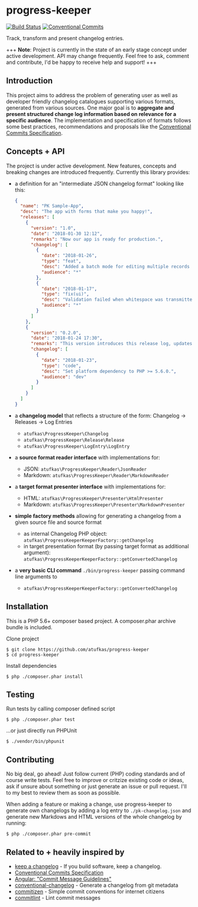 # progress-keeper

[![Build Status](https://travis-ci.org/atufkas/progress-keeper.svg?branch=master)](https://travis-ci.org/atufkas/progress-keeper)
[![Conventional Commits](https://img.shields.io/badge/Conventional%20Commits-1.0.0-yellow.svg)](https://conventionalcommits.org)

Track, transform and present changelog entries.

+++ **Note**: Project is currently in the state of an early stage
concept under active development.  API may change frequently. Feel free
to ask, comment and contribute, I'd be happy to receive help and support! +++


## Introduction

This project aims to address the problem of generating user as well as
developer friendly changelog catalogues supporting various formats,
generated from various sources. One major goal is to **aggregate and
present structured change log information based on relevance for a
specific audience**. The implementation and specification of formats
follows some best practices, recommendations and proposals like the
[Conventional Commits Specification](https://conventionalcommits.org/).


## Concepts + API

The project is under active development. New features, concepts and
breaking changes are introduced frequently. Currently this library provides:

- a definition for an "intermediate JSON changelog format" looking like this:
    ``` json
    {
      "name": "PK Sample-App",
      "desc": "The app with forms that make you happy!",
      "releases": [
        {
          "version": "1.0",
          "date": "2018-01-30 12:12",
          "remarks": "Now our app is ready for production.",
          "changelog": [
            {
              "date": "2018-01-26",
              "type": "feat",
              "desc": "Added a batch mode for editing multiple records at once.",
              "audience": "*"
            },
            {
              "date": "2018-01-17",
              "type": "fix(ui)",
              "desc": "Validation failed when whitespace was transmitted via form value.",
              "audience": "*"
            }
          ]
        },
        {
          "version": "0.2.0",
          "date": "2018-01-24 17:30",
          "remarks": "This version introduces this release log, updates internal dependencies and adds support for docker.",
          "changelog": [
            {
              "date": "2018-01-23",
              "type": "code",
              "desc": "Set platform dependency to PHP >= 5.6.0.",
              "audience": "dev"
            }
          ]
        }
      ]
    }
    ```


- a **changelog model** that reflects a structure of the form: Changelog
-> Releases -> Log Entries
    - `atufkas\ProgressKeeper\Changelog`
    - `atufkas\ProgressKeeper\Release\Release`
    - `atufkas\ProgressKeeper\LogEntry\LogEntry`

- a **source format reader interface** with implementations for:
    - JSON: `atufkas\ProgressKeeper\Reader\JsonReader`
    - Markdown: `atufkas\ProgressKeeper\Reader\MarkdownReader`

- a **target format presenter interface** with implementations for:
     - HTML: `atufkas\ProgressKeeper\Presenter\HtmlPresenter`
     - Markdown: `atufkas\ProgressKeeper\Presenter\MarkdownPresenter`

- **simple factory methods** allowing for generating a changelog from a given source file and source format
    - as internal Changelog PHP object: `atufkas\ProgressKeeperKeeperFactory::getChangelog`
    - in target presentation format (by passing target format as additional argument): `atufkas\ProgressKeeperKeeperFactory::getConvertedChangelog`

- a **very basic CLI command** `./bin/progress-keeper` passing command line arguments to
    - `atufkas\ProgressKeeperKeeperFactory::getConvertedChangelog`


## Installation

This is a PHP 5.6+ composer based project. A composer.phar archive bundle is included.

Clone project

    $ git clone https://github.com/atufkas/progress-keeper
    $ cd progress-keeper
    
Install dependencies
    
    $ php ./composer.phar install


## Testing

Run tests by calling composer defined script
    
    $ php ./composer.phar test

...or just directly run PHPUnit

    $ ./vendor/bin/phpunit


## Contributing

No big deal, go ahead! Just follow current (PHP) coding standards and of course
write tests. Feel free to improve or critzize existing code or ideas, ask if
unsure about something or just generate an issue or pull request.
I'll to my best to review them as soon as possible.

When adding a feature or making a change, use progress-keeper to generate
own changelogs by adding a log entry to `./pk-changelog.json` and generate
new Markdows and HTML versions of the whole changelog by running:

    $ php ./composer.phar pre-commit

    
## Related to + heavily inspired by

* [keep a changelog](https://github.com/olivierlacan/keep-a-changelog) - If you build software, keep a changelog.
* [Conventional Commits Specification](https://conventionalcommits.org/)
* [Angular: "Commit Message Guidelines"](https://github.com/angular/angular/blob/master/CONTRIBUTING.md#commit)
* [conventional-changelog](https://github.com/conventional-changelog/conventional-changelog) - Generate a changelog from git metadata
* [commitizen](https://github.com/commitizen/cz-cli) - Simple commit conventions for internet citizens
* [commitlint](https://github.com/marionebl/commitlint) - Lint commit messages

